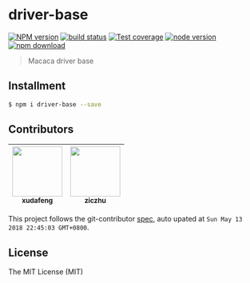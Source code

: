 # driver-base

[![NPM version][npm-image]][npm-url]
[![build status][travis-image]][travis-url]
[![Test coverage][coveralls-image]][coveralls-url]
[![node version][node-image]][node-url]
[![npm download][download-image]][download-url]

[npm-image]: https://img.shields.io/npm/v/driver-base.svg?style=flat-square
[npm-url]: https://npmjs.org/package/driver-base
[travis-image]: https://img.shields.io/travis/macacajs/driver-base.svg?style=flat-square
[travis-url]: https://travis-ci.org/macacajs/driver-base
[coveralls-image]: https://img.shields.io/coveralls/macacajs/driver-base.svg?style=flat-square
[coveralls-url]: https://coveralls.io/r/macacajs/driver-base?branch=master
[node-image]: https://img.shields.io/badge/node.js-%3E=_8-green.svg?style=flat-square
[node-url]: http://nodejs.org/download/
[download-image]: https://img.shields.io/npm/dm/driver-base.svg?style=flat-square
[download-url]: https://npmjs.org/package/driver-base

> Macaca driver base

## Installment

```bash
$ npm i driver-base --save
```

<!-- GITCONTRIBUTOR_START -->

## Contributors

|[<img src="https://avatars1.githubusercontent.com/u/1011681?v=4" width="100px;"/><br/><sub><b>xudafeng</b></sub>](https://github.com/xudafeng)<br/>|[<img src="https://avatars1.githubusercontent.com/u/1044425?v=4" width="100px;"/><br/><sub><b>ziczhu</b></sub>](https://github.com/ziczhu)<br/>
| :---: | :---: |


This project follows the git-contributor [spec](https://github.com/xudafeng/git-contributor), auto upated at `Sun May 13 2018 22:45:03 GMT+0800`.

<!-- GITCONTRIBUTOR_END -->

## License

The MIT License (MIT)
